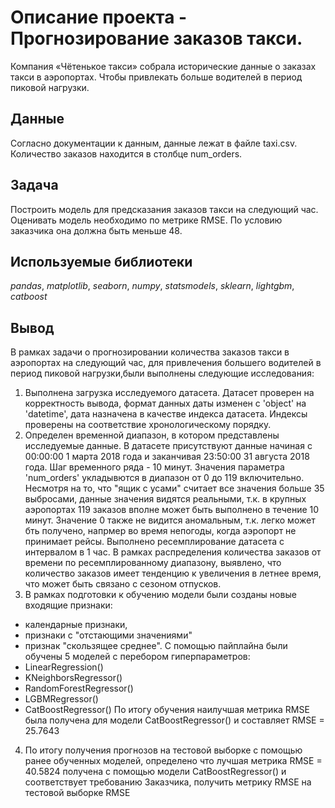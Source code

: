 # Oписание проекта - Прогнозирование заказов такси.

Компания «Чётенькое такси» собрала исторические данные о заказах такси в аэропортах. Чтобы привлекать больше водителей в период пиковой нагрузки.

## Данные

Согласно документации к данным, данные лежат в файле taxi.csv. Количество заказов находится в столбце num_orders.

## Задача

Построить модель для предсказания заказов такси на следующий час. Оценивать модель необходимо по метрике RMSE. По условию заказчика она должна быть меньше 48.

## Используемые библиотеки
*pandas*, *matplotlib*, *seaborn*, *numpy*, *statsmodels*, *sklearn*, *lightgbm*, *catboost*

## Вывод

В рамках задачи о  прогнозировании количества заказов такси в аэропортах на следующий час, для привлечения большего водителей в период пиковой нагрузки,были выполнены следующие исследования:
1. Выполнена загрузка исследуемого датасета. Датасет проверен на корректность вывода, формат данных даты изменен с 'object' на 'datetime', дата назначена в качестве индекса датасета. Индексы проверены на соответствие хронологическому порядку.
2. Определен временной диапазон, в котором представлены исследуемые данные. В датасете присутствуют данные начиная с 00:00:00 1 марта 2018 года и заканчивая 23:50:00 31 августа 2018 года. Шаг временного ряда - 10 минут.  Значения параметра 'num_orders' укладывются в диапазон от 0 до 119 включительно. Несмотря на то, что "ящик с усами" считает все значения больше 35 выбросами, данные значения видятся реальными, т.к. в крупных аэропортах 119 заказов вполне может быть выполнено в течение 10 минут. Значение 0 также не видится аномальным, т.к. легко может бть получено, напрмер во время непогоды, когда аэропорт не принимает рейсы. Выполнено ресемплирование датасета с интервалом в 1 час. В рамках распределения количества заказов от времени по ресемплированному диапазону, выявлено, что количество заказов имеет тенденцию к увеличения в летнее время, что может быть связано с сезоном отпусков.
3. В рамках подготовки к обучению модели были созданы новые входящие признаки:
- календарные признаки, 
- признаки с "отстающими значениями" 
- признак "скользящее среднее". 
С помощью пайплайна были обучены 5 моделей с перебором гиперпараметров:
- LinearRegression()
- KNeighborsRegressor()
- RandomForestRegressor()
- LGBMRegressor()
- CatBoostRegressor() 
По итогу обучения наилучшая метрика RMSE была получена для модели CatBoostRegressor() и составляет RMSE = 25.7643
4. По итогу получения прогнозов на тестовой выборке с помощью ранее обученных моделей, определено что лучшая метрика RMSE = 40.5824   получена с помощью модели CatBoostRegressor() и соответствует требованию Заказчика, получить метрику RMSE на тестовой выборке RMSE

